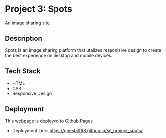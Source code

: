# Project 3: Spots

An image sharing site.

## Description

Spots is an image sharing platform that utalizes responisive design to create the best experience on desktop and mobile devices.

## Tech Stack

- HTML
- CSS
- Responsive Design

## Deployment

This webpage is deployed to Github Pages

- Deployment Link: https://gnesbitt98.github.io/se_project_spots/
